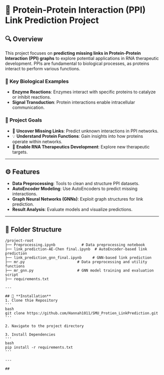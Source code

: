 # 🧬 Protein-Protein Interaction (PPI) Link Prediction Project

## 🔍 **Overview**
This project focuses on **predicting missing links in Protein-Protein Interaction (PPI) graphs** to explore potential applications in RNA therapeutic development. PPIs are fundamental to biological processes, as proteins interact to perform various functions. 

### 🧬 **Key Biological Examples**
- **Enzyme Reactions**: Enzymes interact with specific proteins to catalyze or inhibit reactions.
- **Signal Transduction**: Protein interactions enable intracellular communication.

### 🎯 **Project Goals**
- 🧩 **Uncover Missing Links**: Predict unknown interactions in PPI networks.
- 💡 **Understand Protein Functions**: Gain insights into how proteins operate within networks.
- 🧪 **Enable RNA Therapeutics Development**: Explore new therapeutic targets.

---

## ⚙️ **Features**
- **Data Preprocessing**: Tools to clean and structure PPI datasets.
- **AutoEncoder Modeling**: Use AutoEncoders to predict missing interactions.
- **Graph Neural Networks (GNNs)**: Exploit graph structures for link prediction.
- **Result Analysis**: Evaluate models and visualize predictions.

---

## 📂 **Folder Structure**
```plaintext
/project-root
├── Preprocessing.ipynb            # Data preprocessing notebook
├── link_prediction-AE-Chen final.ipynb  # AutoEncoder-based link prediction
├── link_prediction_gnn_final.ipynb     # GNN-based link prediction
├── mr.py                        # Data preprocessing and utility functions
├── mr_gnn.py                    # GNN model training and evaluation script
├── requirements.txt

---

## 🚀 **Installation**
1. Clone thie Repository
'''
bash
git clone https://github.com/Hannah1011/SMU_Protien_LinkPrediction.git
'''

2. Navigate to the project directory

3. Install Dependencies
'''
bash
pip install -r requirements.txt
'''

---

##
